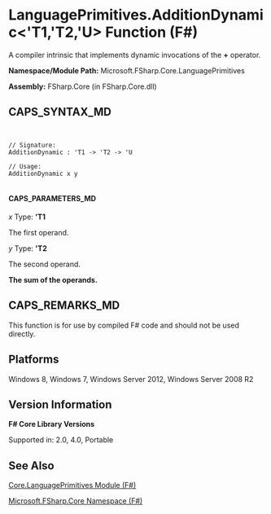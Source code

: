 # LanguagePrimitives.AdditionDynamic<'T1,'T2,'U> Function (F#)

A compiler intrinsic that implements dynamic invocations of the **+** operator.

**Namespace/Module Path:** Microsoft.FSharp.Core.LanguagePrimitives

**Assembly:** FSharp.Core (in FSharp.Core.dll)


## CAPS_SYNTAX_MD



```


// Signature:
AdditionDynamic : 'T1 -> 'T2 -> 'U

// Usage:
AdditionDynamic x y


```



#### CAPS_PARAMETERS_MD
*x*
Type: **'T1**


The first operand.


*y*
Type: **'T2**


The second operand.



**The sum of the operands.**
## CAPS_REMARKS_MD
This function is for use by compiled F# code and should not be used directly.


## Platforms
Windows 8, Windows 7, Windows Server 2012, Windows Server 2008 R2


## Version Information
**F# Core Library Versions**

Supported in: 2.0, 4.0, Portable




## See Also
[Core.LanguagePrimitives Module &#40;F&#35;&#41;](Core.LanguagePrimitives+Module+%28F%23%29.md)

[Microsoft.FSharp.Core Namespace &#40;F&#35;&#41;](Microsoft.FSharp.Core+Namespace+%28F%23%29.md)

